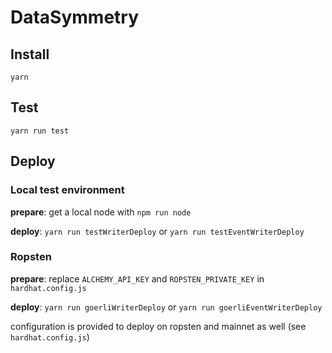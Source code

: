 # DataSymmetry
## Install
`yarn`
## Test
`yarn run test`

## Deploy
### Local test environment
**prepare**: get a local node with `npm run node` 

**deploy**: `yarn run testWriterDeploy` or `yarn run testEventWriterDeploy`

### Ropsten
**prepare**: replace `ALCHEMY_API_KEY` and `ROPSTEN_PRIVATE_KEY` in `hardhat.config.js`

**deploy**: `yarn run goerliWriterDeploy` or `yarn run goerliEventWriterDeploy`

configuration is provided to deploy on ropsten and mainnet as well (see `hardhat.config.js`)